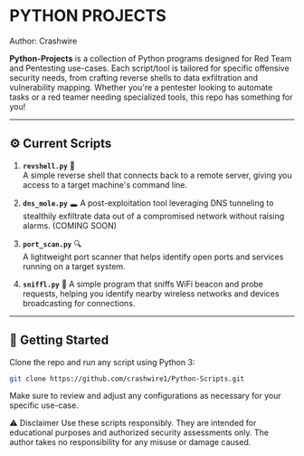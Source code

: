 # PYTHON PROJECTS
                                                    
Author: Crashwire 

**Python-Projects** is a collection of Python programs designed for Red Team and Pentesting use-cases. Each script/tool is tailored for specific offensive security needs, from crafting reverse shells to data exfiltration and vulnerability mapping. Whether you're a pentester looking to automate tasks or a red teamer needing specialized tools, this repo has something for you!

---

## ⚙️ Current Scripts

1. **`revshell.py`** 🐍  
   A simple reverse shell that connects back to a remote server, giving you access to a target machine's command line.

2. **`dns_mole.py`** 🕳️ 
   A post-exploitation tool leveraging DNS tunneling to stealthily exfiltrate data out of a compromised network without raising alarms. (COMING SOON)

4. **`port_scan.py`** 🔍  
   A lightweight port scanner that helps identify open ports and services running on a target system. 

5. **`sniffl.py`** 📡
   A simple program that sniffs WiFi beacon and probe requests, helping you identify nearby wireless networks and devices broadcasting for connections.
---

## 🚀 Getting Started

Clone the repo and run any script using Python 3:

```bash
git clone https://github.com/crashwire1/Python-Scripts.git
```
Make sure to review and adjust any configurations as necessary for your specific use-case.

⚠️ Disclaimer
Use these scripts responsibly. They are intended for educational purposes and authorized security assessments only. The author takes no responsibility for any misuse or damage caused.
